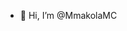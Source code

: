 - 👋 Hi, I’m @MmakolaMC

<!---
MmakolaMC/MmakolaMC is a ✨ special ✨ repository because its `README.md` (this file) appears on your GitHub profile.
You can click the Preview link to take a look at your changes.
--->
